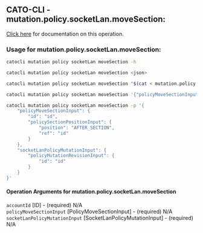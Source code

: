 
## CATO-CLI - mutation.policy.socketLan.moveSection:
[Click here](https://api.catonetworks.com/documentation/#mutation-mutation.policy.socketLan.moveSection) for documentation on this operation.

### Usage for mutation.policy.socketLan.moveSection:

```bash
catocli mutation policy socketLan moveSection -h

catocli mutation policy socketLan moveSection <json>

catocli mutation policy socketLan moveSection "$(cat < mutation.policy.socketLan.moveSection.json)"

catocli mutation policy socketLan moveSection '{"policyMoveSectionInput":{"id":"id","policySectionPositionInput":{"position":"AFTER_SECTION","ref":"id"}},"socketLanPolicyMutationInput":{"policyMutationRevisionInput":{"id":"id"}}}'

catocli mutation policy socketLan moveSection -p '{
    "policyMoveSectionInput": {
        "id": "id",
        "policySectionPositionInput": {
            "position": "AFTER_SECTION",
            "ref": "id"
        }
    },
    "socketLanPolicyMutationInput": {
        "policyMutationRevisionInput": {
            "id": "id"
        }
    }
}'
```

#### Operation Arguments for mutation.policy.socketLan.moveSection ####

`accountId` [ID] - (required) N/A    
`policyMoveSectionInput` [PolicyMoveSectionInput] - (required) N/A    
`socketLanPolicyMutationInput` [SocketLanPolicyMutationInput] - (required) N/A    
